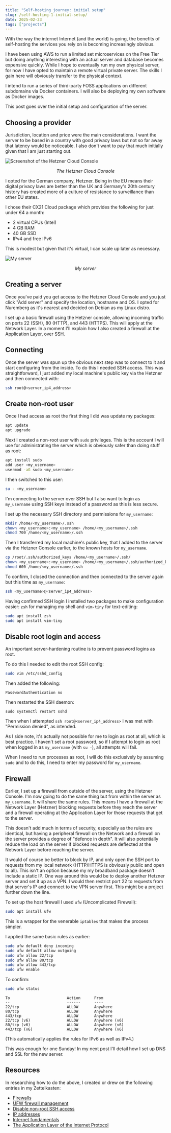 ```yaml
---
title: "Self-hosting journey: initial setup"
slug: /self-hosting-1-initial-setup/
date: 2025-02-23
tags: ["projects"]
---
```


With the way the internet Internet (and the world) is going, the benefits of
self-hosting the services you rely on is becoming increasingly obvious.

I have been using AWS to run a limited set microservices on the Free Tier but
doing anything interesting with an actual server and database becomes expensive
quickly. While I hope to eventually run my own physical server, for now I have
opted to maintain a remote virtual private server. The skills I gain here will
obviously transfer to the physical context.

I intend to run a series of third-party FOSS applications on different
subdomains via Docker containers. I will also be deploying my own software as
Docker images.

This post goes over the initial setup and configuration of the server.

## Choosing a provider

Jurisdiction, location and price were the main considerations. I want the server
to be based in a country with good privacy laws but not so far away that latency
would be noticeable. I also don't want to pay that much initially given that I
am just starting out.

![Screenshot of the Hetzner Cloud Console](./img/hetzner-console.png)

<div style="text-align:center">
<i>The Hetzner Cloud Console</i>
</div>

I opted for the German company, Hetzner. Being in the EU means their digital
privacy laws are better than the UK and Germany's 20th century history has
created more of a culture of resistance to surveillance than other EU states.

I chose their CX21 Cloud package which provides the following for just under €4
a month:

- 2 virtual CPUs (Intel)
- 4 GB RAM
- 40 GB SSD
- IPv4 and free IPv6

This is modest but given that it's virtual, I can scale up later as necessary.

![My server](./img/hetzner-server.png)

<div style="text-align:center">
<i>My server</i>
</div>

## Creating a server

Once you've paid you get access to the Hetzner Cloud Console and you just click
"Add server" and specify the location, hostname and OS. I opted for Nuremberg as
it's nearest and decided on Debian as my Linux distro.

I set up a basic firewall using the Hetzner console, allowing incoming traffic
on ports 22 (SSH), 80 (HTTP), and 443 (HTTPS). This will apply at the Network
Layer. In a moment I'll explain how I also created a firewall at the Application
Layer, over SSH.

## Connecting

Once the server was spun up the obvious next step was to connect to it and start
configuring from the inside. To do this I needed SSH access. This was
straightforward, I just added my local machine's public key via the Hetzner and
then connected with:

```sh
ssh root@<server_ip4_address>
```

## Create non-root user

Once I had access as root the first thing I did was update my packages:

```sh
apt update
apt upgrade
```

Next I created a non-root user with `sudo` privileges. This is the account I
will use for administrating the server which is obviously safer than doing stuff
as root:

```sh
apt install sudo
add user <my_username>
usermod -aG sudo <my_username>
```

I then switched to this user:

```sh
su - <my_username>
```

I'm connecting to the server over SSH but I also want to login as `my_username`
using SSH keys instead of a password as this is less secure.

I set up the necessary SSH directory and permissions for `my_username`:

```sh
mkdir /home/<my_username>/.ssh
chown <my_username>:<my_username> /home/<my_username>/.ssh
chmod 700 /home/<my_username>/.ssh
```

Then I transferred my local machine's public key, that I added to the server via
the Hetzner Console earlier, to the known hosts for `my_username`.

```sh
cp /root/.ssh/authorized_keys /home/<my_username>/.ssh/
chown <my_username>:<my_username> /home/<my_username>/.ssh/authorized_keys
chmod 600 /home/<my_username>/.ssh
```

To confirm, I closed the connection and then connected to the server again but
this time as `my_username`:

```sh
ssh <my_username>@<server_ip4_address>
```

Having confirmed SSH login I installed two packages to make configuration
easier: `zsh` for managing my shell and `vim-tiny` for text-editing:

```sh
sudo apt install zsh
sudo apt install vim-tiny
```

## Disable root login and access

An important server-hardening routine is to prevent password logins as root.

To do this I needed to edit the root SSH config:

```sh
sudo vim /etc/sshd_config
```

Then added the following:

```
PasswordAuthentication no
```

Then restarted the SSH daemon:

```
sudo systemctl restart sshd
```

Then when I attempted `ssh root@<server_ip4_address>` I was met with "Permission
denied", as intended.

As I side note, it's actually not possible for me to login as root at all, which
is best practice. I haven't set a root password, so if I attempt to login as
root when logged in as `my_username` (with `su -`), all attempts will fail.

When I need to run processes as root, I will do this exclusively by assuming
`sudo` and to do this, I need to enter my password for `my_username`.

## Firewall

Earlier, I set up a firewall from outside of the server, using the Hetzner
Console. I'm now going to do the same thing but from within the server as
`my_username`. It will share the same rules. This means I have a firewall at the
Network Layer (Hetzner) blocking requests before they reach the server and a
firewall operating at the Application Layer for those requests that get to the
server.

This doesn't add much in terms of security, especially as the rules are
identical, but having a peripheral firewall on the Network and a firewall on the
server provides a degree of "defence in depth". It will also potentially reduce
the load on the server if blocked requests are deflected at the Network Layer
before reaching the server.

It would of course be better to block by IP, and only open the SSH port to
requests from my local network (HTTP/HTTPS is obviously public and open to all).
This isn't an option because my my broadband package doesn't include a static
IP. One way around this would be to deploy another Hetzner server and set it up
as a VPN. I would then restrict port 22 to requests from that server's IP and
connect to the VPN server first. This might be a project further down the line.

To set up the host firewall I used `ufw` (Uncomplicated Firewall):

```sh
sudo apt install ufw
```

This is a wrapper for the venerable `iptables` that makes the process simpler.

I applied the same basic rules as earlier:

```sh
sudo ufw default deny incoming
sudo ufw default allow outgoing
sudo ufw allow 22/tcp
sudo ufw allow 80/tcp
sudo ufw allow 443/tcp
sudo ufw enable
```

To confirm:

```sh
sudo ufw status

```

```
To                         Action      From
--                         ------      ----
22/tcp                     ALLOW       Anywhere
80/tcp                     ALLOW       Anywhere
443/tcp                    ALLOW       Anywhere
22/tcp (v6)                ALLOW       Anywhere (v6)
80/tcp (v6)                ALLOW       Anywhere (v6)
443/tcp (v6)               ALLOW       Anywhere (v6)

```

(This automatically applies the rules for IPv6 as well as IPv4.)

This was enough for one Sunday! In my next post I'll detail how I set up DNS and
SSL for the new server.

## Resources

In researching how to do the above, I created or drew on the following entries
in my Zettelkasten:

- [Firewalls](https://thomasabishop.github.io/eolas/Firewalls)
- [UFW firewall management](https://thomasabishop.github.io/eolas/UFW_firewall_management)
- [Disable non-root SSH access](https://thomasabishop.github.io/eolas/Disable_non-root_ssh_access)
- [IP addresses](https://thomasabishop.github.io/eolas/IP_addresses)
- [Internet fundamentals](https://thomasabishop.github.io/eolas/Internet_fundamentals)
- [The Application Layer of the Internet Protocol](https://thomasabishop.github.io/eolas/Application_Layer_of_Internet_Protocol)
